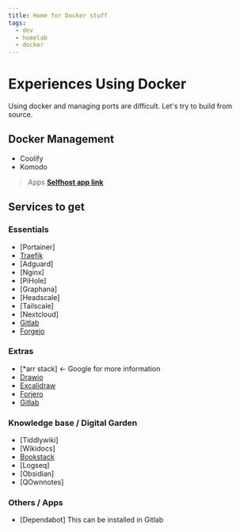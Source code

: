 ```yaml
---
title: Home for Docker stuff
tags:
  - dev
  - homelab
  - docker
---
```


# Experiences Using Docker

Using docker and managing ports are difficult.
Let's try to build from source.

## Docker Management

- Coolify
- Komodo

> Apps
> [**Selfhost app link**](https://selfh.st/apps/)

## Services to get

### Essentials

- [Portainer]
- [Traefik](https://traefik.io/)
- [Adguard]
- [Nginx]
- [PiHole]
- [Graphana]
- [Headscale]
- [Tailscale]
- [Nextcloud]
- [Gitlab](https://about.gitlab.com/install/)
- [Forgejo](https://forgejo.org)

### Extras

- [*arr stack] <- Google for more information
- [Drawio](https://www.drawio.com/)
- [Excalidraw](https://github.com/excalidraw/excalidraw)
- [Forjero](https://forgejo.org/)
- [Gitlab](https://about.gitlab.com/install/)

### Knowledge base / Digital Garden

- [Tiddlywiki]
- [Wikidocs]
- [Bookstack](https://www.bookstackapp.com/)
- [Logseq]
- [Obsidian]
- [QOwnnotes]

### Others / Apps

- [Dependabot] This can be installed in Gitlab
